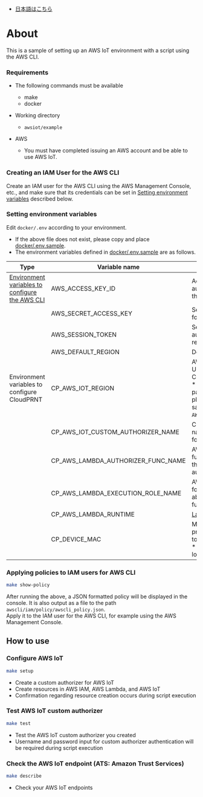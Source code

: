 - [日本語はこちら](README_JP.md)

# About

This is a sample of setting up an AWS IoT environment with a script using the AWS CLI.

### Requirements

- The following commands must be available
  - make
  - docker

- Working directory
  - `awsiot/example`

- AWS
  - You must have completed issuing an AWS account and be able to use AWS IoT.

### Creating an IAM User for the AWS CLI

Create an IAM user for the AWS CLI using the AWS Management Console, etc., and make sure that its credentials can be set in [Setting environment variables](#setting-environment-variables) described below.

### Setting environment variables

Edit `docker/.env` according to your environment.

- If the above file does not exist, please copy and place [docker/.env.sample](docker/.env.sample).
- The environment variables defined in [docker/.env.sample](docker/.env.sample) are as follows.

| Type | Variable name | Description | Required |
| --- | --- | --- | --- |
| [Environment variables to configure the AWS CLI](https://docs.aws.amazon.com/cli/latest/userguide/cli-configure-envvars.html) | AWS_ACCESS_KEY_ID | Access keys for authentication with the AWS CLI | true |
|| AWS_SECRET_ACCESS_KEY | Secret access key for authentication  | true |
|| AWS_SESSION_TOKEN | Session token for authentication (if required) | false |
|| AWS_DEFAULT_REGION | Default region | true |
| Environment variables to configure CloudPRNT | CP_AWS_IOT_REGION | AWS IoT Regions Used with CloudPRNT<br/>* If there is no particular reason, please specify the same region as `AWS_DEFAULT_REGION`. | true |
|| CP_AWS_IOT_CUSTOM_AUTHORIZER_NAME | Custom authorizer name for AWS IoT for CloudPRNT | true |
|| CP_AWS_LAMBDA_AUTHORIZER_FUNC_NAME | AWS Lambda function name for the above custom authorizer | true |
|| CP_AWS_LAMBDA_EXECUTION_ROLE_NAME | AWS IAM role name for executing the above Lambda function | true |
|| CP_AWS_LAMBDA_RUNTIME | [Lambda runtimes](https://docs.aws.amazon.com/lambda/latest/dg/lambda-runtimes.html) | true |
|| CP_DEVICE_MAC | MAC address of the printer connecting to AWS IoT<br>* Please specify lowercase letters | true |

### Applying policies to IAM users for AWS CLI

```sh
make show-policy
```

After running the above, a JSON formatted policy will be displayed in the console. It is also output as a file to the path `awscli/iam/policy/awscli_policy.json`.  
Apply it to the IAM user for the AWS CLI, for example using the AWS Management Console.

## How to use

### Configure AWS IoT

```sh
make setup
```

- Create a custom authorizer for AWS IoT
- Create resources in AWS IAM, AWS Lambda, and AWS IoT
- Confirmation regarding resource creation occurs during script execution

### Test AWS IoT custom authorizer

```sh
make test
```

- Test the AWS IoT custom authorizer you created
- Username and password input for custom authorizer authentication will be required during script execution

### Check the AWS IoT endpoint (ATS: Amazon Trust Services)

```sh
make describe
```

- Check your AWS IoT endpoints